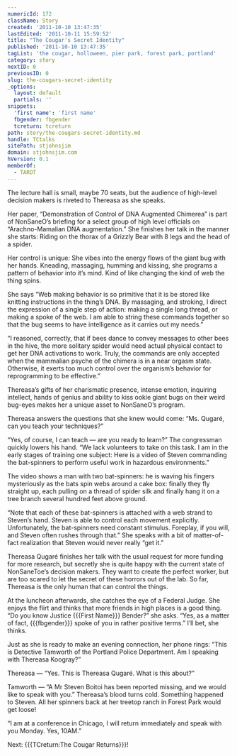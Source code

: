 ```yaml
---
numericId: 172
className: Story
created: '2011-10-10 13:47:35'
lastEdited: '2011-10-11 15:59:52'
title: "The Cougar's Secret Identity"
published: '2011-10-10 13:47:35'
tagList: 'the cougar, holloween, pier park, forest park, portland'
category: story
nextID: 0
previousID: 0
slug: the-cougars-secret-identity
_options:
  layout: default
  partials: ''
snippets:
  'first name': 'first name'
  fbgender: fbgender
  tcreturn: tcreturn
path: story/the-cougars-secret-identity.md
handle: TCtalks
sitePath: stjohnsjim
domain: stjohnsjim.com
hVersion: 0.1
memberOf:
  - TAROT
---
```


The lecture hall is small, maybe 70 seats, but the audience of high-level decision makers is riveted to Thereasa as she speaks.

Her paper, “Demonstration of Control of DNA Augmented Chimerea” is part of NonSaneO’s briefing for a select group of high level officials on “Arachno-Mamalian DNA augmentation.” She finishes her talk in the manner she starts: Riding on the thorax of a Grizzly Bear with 8 legs and the head of a spider.

Her control is unique: She vibes into the energy flows of the giant bug with her hands. Kneading, massaging, humming and kissing, she programs a pattern of behavior into it’s mind. Kind of like changing the kind of web the thing spins.

She says “Web making behavior is so primitive that it is be stored like knitting instructions in the thing’s DNA. By massaging, and stroking, I direct the expression of a single step of action: making a single long thread, or making a spoke of the web. I am able to string these commands together so that the bug seems to have intelligence as it carries out my needs.”

“I reasoned, correctly, that if bees dance to convey messages to other bees in the hive, the more solitary spider would need actual physical contact to get her DNA activations to work. Truly, the commands are only accepted when the mammalian psyche of the chimera is in a near orgasm state. Otherwise, it exerts too much control over the organism’s behavior for reprogramming to be effective.”

Thereasa’s gifts of her charismatic presence, intense emotion, inquiring intellect, hands of genius and ability to kiss ookie giant bugs on their weird bug-eyes makes her a unique asset to NonSaneO’s program.

Thereasa answers the questions that she knew would come: “Ms. Qugaré, can you teach your techniques?”

“Yes, of course, I can teach — are you ready to learn?” The congressman quickly lowers his hand. “We lack volunteers to take on this task. I am in the early stages of training one subject: Here is a video of Steven commanding the bat-spinners to perform useful work in hazardous environments.”

The video shows a man with two bat-spinners: he is waving his fingers mysteriously as the bats spin webs around a cake box: finally they fly straight up, each pulling on a thread of spider silk and finally hang it on a tree branch several hundred feet above ground.

“Note that each of these bat-spinners is attached with a web strand to Steven’s hand. Steven is able to control each movement explicitly. Unfortunately, the bat-spinners need constant stimulus. Foreplay, if you will, and Steven often rushes through that.” She speaks with a bit of matter-of-fact realization that Steven would never really “get it.”

Thereasa Qugaré finishes her talk with the usual request for more funding for more research, but secretly she is quite happy with the current state of NonSaneToe’s decision makers. They want to create the perfect worker, but are too scared to let the secret of these horrors out of the lab. So far, Thereasa is the only human that can control the things.

At the luncheon afterwards, she catches the eye of a Federal Judge. She enjoys the flirt and thinks that more friends in high places is a good thing. “Do you know Justice {{{First Name}}} Bender?” she asks. “Yes, as a matter of fact, {{{fbgender}}} spoke of you in rather positive terms.” I’ll bet, she thinks.

Just as she is ready to make an evening connection, her phone rings: “This is Detective Tamworth of the Portland Police Department. Am I speaking with Thereasa Koogray?”

Thereasa — “Yes. This is Thereasa Qugaré. What is this about?”

Tamworth — “A Mr Steven Boitoi has been reported missing, and we would like to speak with you.” Thereasa’s blood turns cold. Something happened to Steven. All her spinners back at her treetop ranch in Forest Park would get loose!

“I am at a conference in Chicago, I will return immediately and speak with you Monday. Yes, 10AM.”

Next: {{{TCreturn:The Cougar Returns}}}!
